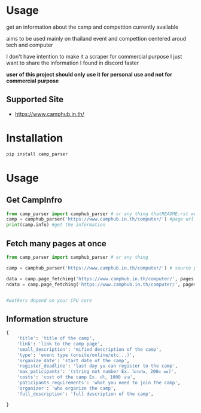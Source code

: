 # Usage

get an information about the camp and compettion currently available

aims to be used mainly on thailand event and compettion centered aroud tech and computer

I don't have intention to make it a scraper for commercial purpose I just want to share the information I found in discord faster

<strong>user of this project should only use it for personal use and not for commercial purpose</strong>

## Supported Site

- https://www.camphub.in.th/

# Installation

```bash
pip install camp_parser
```

# Usage

## Get CampInfro

```python
from camp_parser import camphub_parser # or any thing thatREADME.rst we support
camp = camphub_parser('https://www.camphub.in.th/computer/') #page url
print(camp.info) #get the information
```

## Fetch many pages at once

```python
from camp_parser import camphub_parser # or any thing

camp = camphub_parser('https://www.camphub.in.th/computer/') # source page url default is None

data = camp.page_fetching('https://www.camphub.in.th/computer/', pages = 50) # Fetch 50 pages without MultiThreading
ndata = camp.page_fetching('https://www.camphub.in.th/computer/', pages = 50, workers = 8) # Enable Multiprocessing


#wotkers depend on your CPU core
```

## Information structure

```python
{
    'title': 'title of the camp',
    'link': 'link to the camp page',
    'small_description': 'mified description of the camp',
    'type': 'event type (onsite/online/etc...)',
    'organize_date': 'start date of the camp',
    'register_deadline': 'last day yu can register to the camp',
    'max_paticipants': '(string not number Ex. ไม่จำกัด, 200ค คน)',
    'costs': 'cost of the camp Ex. ฟรี, 1000 บาท',
    'paticipants_requirements': 'what you need to join the camp',
    'organizer': 'who organize the camp',
    'full_description': 'full description of the camp',

}
```
